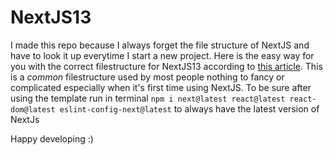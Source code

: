 # **NextJS13**
I made this repo because I always forget the file structure of NextJS and have to look it up everytime I start a new project. Here is the easy way for you with the correct filestructure for NextJS13 according to [this article](https://dev.to/vadorequest/a-2021-guide-about-structuring-your-next-js-project-in-a-flexible-and-efficient-way-472). This is a _common_ filestructure used by most people nothing to fancy or complicated especially when it's first time using NextJS. To be sure after using the template run in terminal `npm i next@latest react@latest react-dom@latest eslint-config-next@latest` to always have the latest version of NextJs

Happy developing :)
